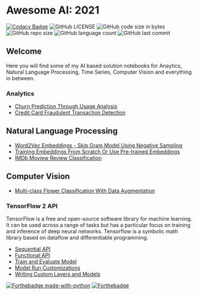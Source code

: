 # Awesome AI: 2021

[![Codacy Badge](https://api.codacy.com/project/badge/Grade/27618c4c51a3408091f5dc4f8a4fbf06)](https://app.codacy.com/gh/nityansuman/awesome-ai-2021?utm_source=github.com&utm_medium=referral&utm_content=nityansuman/awesome-ai-2021&utm_campaign=Badge_Grade_Settings)
![GitHub LICENSE](https://img.shields.io/github/license/nityansuman/awesome-ai-2021)
![GitHub code size in bytes](https://img.shields.io/github/languages/code-size/nityansuman/awesome-ai-2021)
![GitHub repo size](https://img.shields.io/github/repo-size/nityansuman/awesome-ai-2021)
![GitHub language count](https://img.shields.io/github/languages/count/nityansuman/awesome-ai-2021)
![GitHub last commit](https://img.shields.io/github/last-commit/nityansuman/awesome-ai-2021)

## Welcome

Here you will find some of my AI based solution notebooks for Anaytics, Natural Language Processing, Time Series, Computer Vision and everything in between.

### Analytics

- [Churn Prediction Through Usage Analysis](analytics/)
- [Credit Card Fraudulent Transaction Detection](analytics/)

## Natural Language Processing

- [Word2Vec Embeddings - Skip Gram Model Using Negative Sampling](natural-language/)
- [Training Embeddings From Scratch Or Use Pre-trained Embeddings](natural-language/)
- [IMDb Moview Review Classification](natural-language/)

## Computer Vision

- [Multi-class Flower Classification With Data Augmentation](computer-vision/)

### TensorFlow 2 API

TensorFlow is a free and open-source software library for machine learning. It can be used across a range of tasks but has a particular focus on training and inference of deep neural networks. Tensorflow is a symbolic math library based on dataflow and differentiable programming.

- [Sequential API](tensorflow2-api/sequential-model-api.ipynb)
- [Functional API](tensorflow2-api/functional-model-api.ipynb)
- [Train and Evaluate Model](tensorflow2-api/train-and-evaluate-model.ipynb)
- [Model Run Customizations](tensorflow2-api/model-run-customizations.ipynb)
- [Writing Custom Layers and Models](tensorflow2-api/writing-new-layers-and-models-via-subclassing.ipynb)

[![Forthebadge made-with-python](http://ForTheBadge.com/images/badges/made-with-python.svg)](https://www.python.org/)
[![Forthebadge](https://forthebadge.com/images/badges/built-with-love.svg)](https://forthebadge.com)
